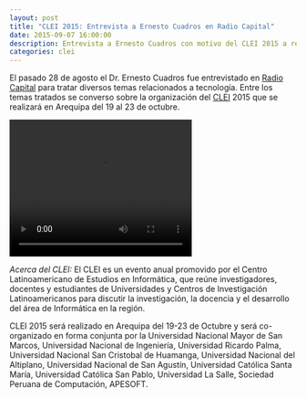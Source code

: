 ```yaml
---
layout: post
title: "CLEI 2015: Entrevista a Ernesto Cuadros en Radio Capital"
date: 2015-09-07 16:00:00
description: Entrevista a Ernesto Cuadros con motivo del CLEI 2015 a realizarse en Arequipa en Radio Capital
categories: clei
---
```




El pasado 28 de agosto el Dr. Ernesto Cuadros fue entrevistado en [Radio Capital][capital]
para tratar diversos temas relacionados a tecnología. Entre los temas
tratados se converso sobre la organización del [CLEI][clei] 2015 que se realizará
en Arequipa del 19 al 23 de octubre. 


<video width="320" height="240" controls>
  <source src="/media/entrevista-ecuadros-capital.mp4" type="video/mp4">
Su navegador no soporta la visualización de vídeos en HTML5.
</video>


*Acerca del CLEI:*
El CLEI es un evento anual promovido por el Centro Latinoamericano de
Estudios en Informática, que reúne investigadores, docentes y
estudiantes de Universidades y Centros de Investigación
Latinoamericanos para discutir la investigación, la docencia y el
desarrollo del área de Informática en la región. 

CLEI 2015 será realizado en Arequipa del 19-23 de Octubre y será
co-organizado en forma conjunta por la Universidad Nacional Mayor de
San Marcos, Universidad Nacional de Ingeniería, Universidad Ricardo
Palma, Universidad Nacional San Cristobal de Huamanga, Universidad
Nacional del Altiplano, Universidad Nacional de San Agustín,
Universidad Católica Santa María, Universidad Católica San Pablo, 
Universidad La Salle, Sociedad Peruana de Computación, APESOFT. 


[clei]: http://clei.org/clei2015/
[capital]: http://www.capital.com.pe
